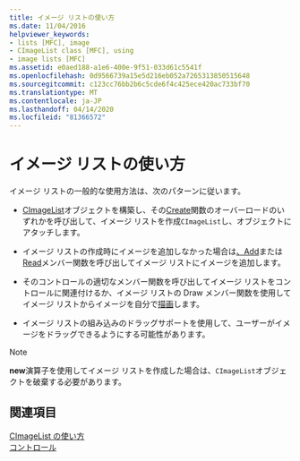 ```yaml
---
title: イメージ リストの使い方
ms.date: 11/04/2016
helpviewer_keywords:
- lists [MFC], image
- CImageList class [MFC], using
- image lists [MFC]
ms.assetid: e0aed188-a1e6-400e-9f51-033d61c5541f
ms.openlocfilehash: 0d9566739a15e5d216eb052a7265313850515648
ms.sourcegitcommit: c123cc76bb2b6c5cde6f4c425ece420ac733bf70
ms.translationtype: MT
ms.contentlocale: ja-JP
ms.lasthandoff: 04/14/2020
ms.locfileid: "81366572"
---
```

# <a name="using-an-image-list"></a>イメージ リストの使い方

イメージ リストの一般的な使用方法は、次のパターンに従います。

- [CImageList](../mfc/reference/cimagelist-class.md)オブジェクトを構築し、その[Create](../mfc/reference/cimagelist-class.md#create)関数のオーバーロードのいずれかを呼び出して、イメージ リストを作成`CImageList`し、オブジェクトにアタッチします。

- イメージ リストの作成時にイメージを追加しなかった場合は[、Add](../mfc/reference/cimagelist-class.md#add)または[Read](../mfc/reference/cimagelist-class.md#read)メンバー関数を呼び出してイメージ リストにイメージを追加します。

- そのコントロールの適切なメンバー関数を呼び出してイメージ リストをコントロールに関連付けるか、イメージ リストの Draw メンバー関数を使用してイメージ リストからイメージを自分で[描画](../mfc/reference/cimagelist-class.md#draw)します。

- イメージ リストの組み込みのドラッグサポートを使用して、ユーザーがイメージをドラッグできるようにする可能性があります。

> [!NOTE]
> **new**演算子を使用してイメージ リストを作成した場合は、`CImageList`オブジェクトを破棄する必要があります。

## <a name="see-also"></a>関連項目

[CImageList の使い方](../mfc/using-cimagelist.md)<br/>
[コントロール](../mfc/controls-mfc.md)
